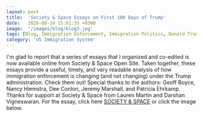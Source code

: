 ```yaml
---
layout: post
title:  'Society & Space Essays on First 100 Days of Trump'
date:   2020-08-10 15:01:35 +0300
image:  '/images/blog/blog3.jpg' 
tags: [Blog, Immigration Enforcement, Immigration Politics, Donald Trump, Fieldnotes]
category: 'US Immigration System'
---
```

I'm glad to report that a series of essays that I organized and co-edited is now available online from Society & Space Open Site. Taken together, these essays provide a useful, timely, and very readable analysis of how immigration enforcement is changing (and not changing) under the Trump administration. Check them out! Special thanks to the authors: Geoff Boyce, Nancy Hiemstra, Dee Conlon, Jeremy Marshall, and Patricia Ehrkamp. Thanks for support at Society & Space from Lauren Martin and Darshan Vigneswaran. For the essay, click here [SOCIETY & SPACE](http://societyandspace.org/2017/07/04/trump-and-immigration-enforcement-the-first-100-days/) or click the image below.

